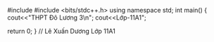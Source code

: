 #include <iostream>
#include <bits/stdc++.h>
using namespace std;
int main() 
{
 cout<<"THPT Đô Lương 3\n";
 cout<<Lớp-11A1";
 
 return 0;
}
// Lê Xuấn Dương Lớp 11A1
